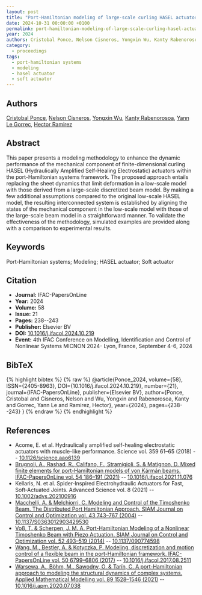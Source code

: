 ```yaml
---
layout: post
title: "Port-Hamiltonian modeling of large-scale curling HASEL actuators"
date: 2024-10-31 00:00:00 +0100
permalink: port-hamiltonian-modeling-of-large-scale-curling-hasel-actuators
year: 2024
authors: Cristobal Ponce, Nelson Cisneros, Yongxin Wu, Kanty Rabenorosoa, Yann Le Gorrec, Hector Ramirez
category:
  - proceedings
tags:
  - port-hamiltonian systems
  - modeling
  - hasel actuator
  - soft actuator
---
```

 
## Authors
[Cristobal Ponce](authors/cristobal_ponce), [Nelson Cisneros](authors/nelson_cisneros), [Yongxin Wu](authors/yongxin_wu), [Kanty Rabenorosoa](authors/kanty_rabenorosoa), [Yann Le Gorrec](authors/yann_le_gorrec), [Hector Ramirez](authors/hector_ramirez)
 
## Abstract
This paper presents a modeling methodology to enhance the dynamic performance of the mechanical component of finite-dimensional curling HASEL (Hydraulically Amplified Self-Healing Electrostatic) actuators within the port-Hamiltonian systems framework. The proposed approach entails replacing the sheet dynamics that limit deformation in a low-scale model with those derived from a large-scale discretized beam model. By making a few additional assumptions compared to the original low-scale HASEL model, the resulting interconnected system is established by aligning the states of the mechanical component in the low-scale model with those of the large-scale beam model in a straightforward manner. To validate the effectiveness of the methodology, simulated examples are provided along with a comparison to experimental results.
 
## Keywords
Port-Hamiltonian systems; Modeling; HASEL actuator; Soft actuator
 
## Citation
- **Journal:** IFAC-PapersOnLine
- **Year:** 2024
- **Volume:** 58
- **Issue:** 21
- **Pages:** 238--243
- **Publisher:** Elsevier BV
- **DOI:** [10.1016/j.ifacol.2024.10.219](https://doi.org/10.1016/j.ifacol.2024.10.219)
- **Event:** 4th IFAC Conference on Modelling, Identification and Control of Nonlinear Systems MICNON 2024- Lyon, France, September 4-6, 2024
 
## BibTeX
{% highlight bibtex %}
{% raw %}
@article{Ponce_2024,
  volume={58},
  ISSN={2405-8963},
  DOI={10.1016/j.ifacol.2024.10.219},
  number={21},
  journal={IFAC-PapersOnLine},
  publisher={Elsevier BV},
  author={Ponce, Cristobal and Cisneros, Nelson and Wu, Yongxin and Rabenorosoa, Kanty and Gorrec, Yann Le and Ramirez, Hector},
  year={2024},
  pages={238--243}
}
{% endraw %}
{% endhighlight %}
 
## References
- Acome, E. et al. Hydraulically amplified self-healing electrostatic actuators with muscle-like performance. Science vol. 359 61–65 (2018) -- [10.1126/science.aao6139](https://doi.org/10.1126/science.aao6139)
- [Brugnoli, A., Rashad, R., Califano, F., Stramigioli, S. & Matignon, D. Mixed finite elements for port-Hamiltonian models of von Kármán beams. IFAC-PapersOnLine vol. 54 186–191 (2021)](mixed-finite-elements-for-port-hamiltonian-models-of-von-karman-beams) -- [10.1016/j.ifacol.2021.11.076](https://doi.org/10.1016/j.ifacol.2021.11.076)
- Kellaris, N. et al. Spider‐Inspired Electrohydraulic Actuators for Fast, Soft‐Actuated Joints. Advanced Science vol. 8 (2021) -- [10.1002/advs.202100916](https://doi.org/10.1002/advs.202100916)
- [Macchelli, A. & Melchiorri, C. Modeling and Control of the Timoshenko Beam. The Distributed Port Hamiltonian Approach. SIAM Journal on Control and Optimization vol. 43 743–767 (2004)](modeling-and-control-of-the-timoshenko-beam-the-distributed-port-hamiltonian-approach) -- [10.1137/S0363012903429530](https://doi.org/10.1137/S0363012903429530)
- [Voß, T. & Scherpen, J. M. A. Port-Hamiltonian Modeling of a Nonlinear Timoshenko Beam with Piezo Actuation. SIAM Journal on Control and Optimization vol. 52 493–519 (2014)](port-hamiltonian-modeling-of-a-nonlinear-timoshenko-beam-with-piezo-actuation) -- [10.1137/090774598](https://doi.org/10.1137/090774598)
- [Wang, M., Bestler, A. & Kotyczka, P. Modeling, discretization and motion control of a flexible beam in the port-Hamiltonian framework. IFAC-PapersOnLine vol. 50 6799–6806 (2017)](modeling-discretization-and-motion-control-of-a-flexible-beam-in-the-port-hamiltonian-framework) -- [10.1016/j.ifacol.2017.08.2511](https://doi.org/10.1016/j.ifacol.2017.08.2511)
- [Warsewa, A., Böhm, M., Sawodny, O. & Tarín, C. A port-Hamiltonian approach to modeling the structural dynamics of complex systems. Applied Mathematical Modelling vol. 89 1528–1546 (2021)](a-port-hamiltonian-approach-to-modeling-the-structural-dynamics-of-complex-systems) -- [10.1016/j.apm.2020.07.038](https://doi.org/10.1016/j.apm.2020.07.038)

